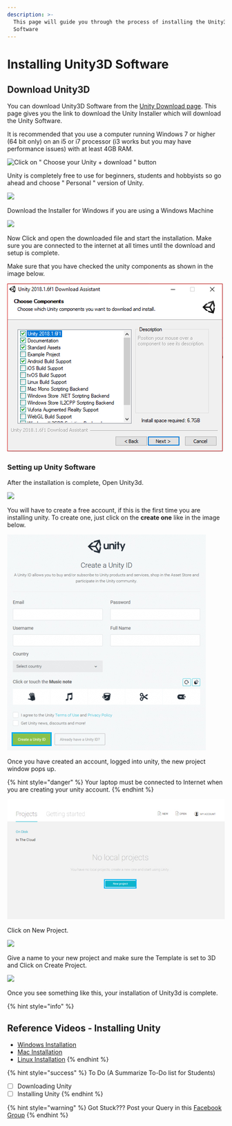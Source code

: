 ```yaml
---
description: >-
  This page will guide you through the process of installing the Unity3D
  Software
---
```


# Installing Unity3D Software

## Download Unity3D

You can download Unity3D Software from the [Unity Download page](https://unity3d.com/get-unity/download?_ga=2.4811441.364722446.1530540963-1720237505.1507147097). This page gives you the link to download the Unity Installer which will download the Unity Software.

It is recommended that you use a computer running Windows 7 or higher \(64 bit only\) on an i5 or i7 processor \(i3 works but you may have performance issues\) with at least 4GB RAM.

![Click on &quot; Choose your Unity + download &quot; button](.gitbook/assets/1.jpg)

Unity is completely free to use for beginners, students and hobbyists so go ahead and choose " Personal " version of Unity.

![](.gitbook/assets/2.jpg)

Download the Installer for Windows if you are using a Windows Machine

![](.gitbook/assets/3.jpg)

Now Click and open the downloaded file and start the installation. Make sure you are connected to the internet at all times until the download and setup is complete.

Make sure that you have checked the unity components as shown in the image below.

![](.gitbook/assets/4-1.jpg)

### Setting up Unity Software

After the installation is complete, Open Unity3d.

![](.gitbook/assets/5.jpg)

You will have to create a free account, if this is the first time you are installing unity. To create one, just click on the **create one** like in the image below.

![](.gitbook/assets/6-1.jpg)

Once you have created an account, logged into unity, the new project window pops up.

{% hint style="danger" %}
Your laptop must be connected to Internet when you are creating your unity account.
{% endhint %}

![](.gitbook/assets/7-1.jpg)

Click on New Project.

![](.gitbook/assets/8.jpg)

Give a name to your new project and make sure the Template is set to 3D and Click on Create Project.

![](.gitbook/assets/9.jpg)

Once you see something like this, your installation of Unity3d is complete.

{% hint style="info" %}
## Reference Videos - Installing Unity

* [Windows Installation](https://www.youtube.com/watch?v=vzSAZozZz5I)
* [Mac Installation ](https://www.youtube.com/watch?v=YC3924upas8)
* [Linux Installation](https://www.youtube.com/watch?v=TCSGa3V78hg)
{% endhint %}

{% hint style="success" %}
To Do \(A Summarize To-Do list for Students\)

* [ ] Downloading Unity
* [ ] Installing Unity
{% endhint %}

{% hint style="warning" %}
Got Stuck??? Post your Query in this [Facebook Group](https://www.facebook.com/groups/soi.vr/)
{% endhint %}

